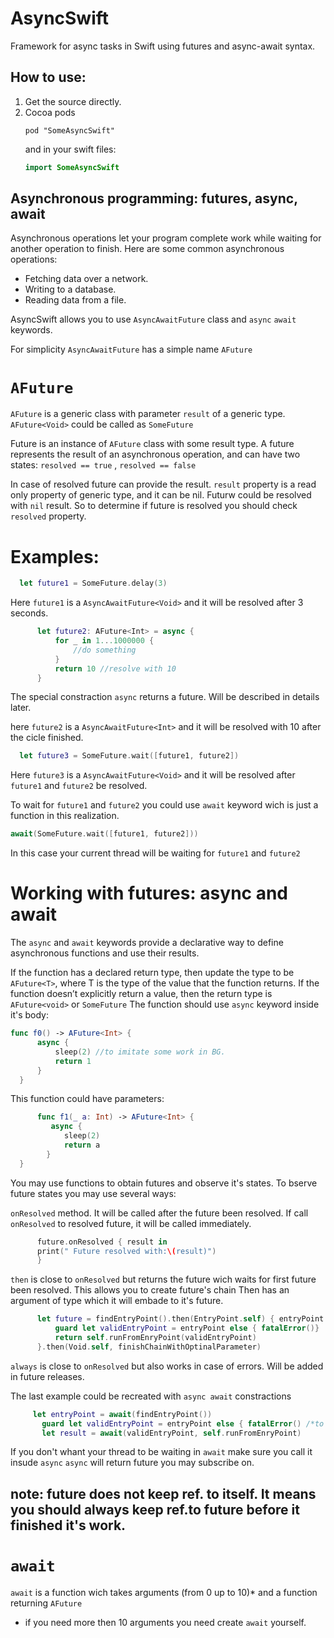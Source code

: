 # AsyncSwift

Framework for async tasks in Swift using futures and async-await syntax.

## How to use:
1) Get the source directly.
2) Cocoa pods
	```
	pod "SomeAsyncSwift"	
	```
	and in your swift files:
	```swift
	import SomeAsyncSwift
	```

## Asynchronous programming: futures, async, await

Asynchronous operations let your program complete work while waiting for another operation to finish. Here are some common asynchronous operations:
  * Fetching data over a network.
  * Writing to a database.
  * Reading data from a file.
  
AsyncSwift allows you to use ```AsyncAwaitFuture``` class and ```async``` ```await``` keywords.

For simplicity ```AsyncAwaitFuture``` has a simple name ```AFuture```

# ```AFuture```

```AFuture``` is a generic class with parameter ```result``` of a generic type.
```AFuture<Void>``` could be called as ```SomeFuture```

Future is an instance of ```AFuture``` class with some result type.
A future represents the result of an asynchronous operation, and can have two states: ```resolved == true``` , ```resolved == false```

In case of resolved future can provide the result.
```result``` property is a read only property of generic type, and it can be nil.
Futurw could be resolved with ```nil``` result. 
So to determine if future is resolved you should check ```resolved``` property.

# Examples:
  ```swift
    let future1 = SomeFuture.delay(3)
  ```
  Here ```future1``` is a ```AsyncAwaitFuture<Void>``` and it will be resolved after 3 seconds.
  
  ```swift
  		let future2: AFuture<Int> = async {
			for _ in 1...1000000 {
				//do something
			}
			return 10 //resolve with 10
		}
  ```
  
  The special constraction ```async``` returns a future. Will be described in details later.
  
  here ```future2``` is a ```AsyncAwaitFuture<Int>``` and it will be resolved with 10 after the cicle finished.
  
  ```swift
    let future3 = SomeFuture.wait([future1, future2])
  ```
  
  Here ```future3``` is a ```AsyncAwaitFuture<Void>``` and it will be resolved after ```future1``` and ```future2``` be resolved.
  
  To wait for ```future1``` and ```future2``` you could use ```await``` keyword wich is just a function in this realization.
  
  ```swift
  await(SomeFuture.wait([future1, future2]))
  ```
  
  In this case your current thread will be waiting for ```future1``` and ```future2```
  
  
  # Working with futures: async and await
  
  The ```async``` and ```await``` keywords provide a declarative way to define asynchronous functions and use their results. 
  
  If the function has a declared return type, then update the type to be ```AFuture<T>```, where T is the type of the value that the function returns. If the function doesn’t explicitly return a value, then the return type is ```AFuture<void>``` or ```SomeFuture```
  The function should use ```async``` keyword inside it's body:
  
  ```swift
  func f0() -> AFuture<Int> {
		async {
			sleep(2) //to imitate some work in BG.
			return 1
		}
	}
  ```
  
  This function could have parameters:
  
  ```swift
    	func f1(_ a: Int) -> AFuture<Int> {
		   async {
			  sleep(2)
			  return a
		  }
	}
  ```
  
  You may use functions to obtain futures and observe it's states.
  To bserve future states you may use several ways:
  
  ```onResolved``` method. It will be called after the future been resolved.
  If call ```onResolved``` to resolved future, it will be called immediately.
  
  ```swift
  		future.onResolved { result in
        print(" Future resolved with:\(result)")
		}
  ```
  
  ```then``` is close to ```onResolved``` but returns the future wich waits for first future been resolved.
  This allows you to create future's chain
  Then has an argument of type which it will embade to it's future.
  
  ```swift
 		let future = findEntryPoint().then(EntryPoint.self) { entryPoint in
			guard let validEntryPoint = entryPoint else { fatalError()}
			return self.runFromEnryPoint(validEntryPoint)
		}.then(Void.self, finishChainWithOptinalParameter)
 ```
 ```always``` is close to ```onResolved``` but also works in case of errors. Will be added in future releases.
 
 The last example could be recreated with ```async await``` constractions
 
 ```swift
 	  let entryPoint = await(findEntryPoint())
		guard let validEntryPoint = entryPoint else { fatalError() /*to test exceptions*/}
		let result = await(validEntryPoint, self.runFromEnryPoint)
 ```
 
 If you don't whant your thread to be waiting in ```await``` make sure you call it insude ```async```
 ```async``` will return future you may subscribe on.
 
 
 ## note: future does not keep ref. to itself. It means you should always keep ref.to future before it finished it's work.
 
 
# ```await```

```await``` is a function wich takes arguments (from 0 up to 10)* and a function returning ```AFuture```

* if you need more then 10 arguments you need create ```await``` yourself.
  
